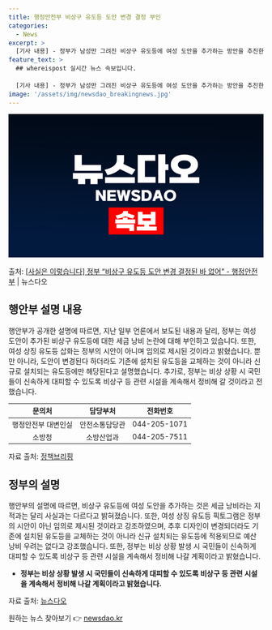 ```yaml
---
title: 행정안전부 비상구 유도등 도안 변경 결정 부인
categories:
  - News
excerpt: >
  [기사 내용] - 정부가 남성만 그려진 비상구 유도등에 여성 도안을 추가하는 방안을 추진한다고 밝힌 가운데,…
feature_text: >
  ## whereispost 실시간 뉴스 속보입니다.

  [기사 내용] - 정부가 남성만 그려진 비상구 유도등에 여성 도안을 추가하는 방안을 추진한다고 밝힌 가운데,…
image: '/assets/img/newsdao_breakingnews.jpg'
---
```


![뉴스다오 속보](/assets/img/newsdao_breakingnews.jpg)

<p>출처: <a href="https://newsdao.kr/3004" rel="dofollow">[사실은 이렇습니다] 정부 “비상구 유도등 도안 변경 결정된 바 없어” - 행정안전부</a> | 뉴스다오</p>

<h2 data-ke-size="size26">행안부 설명 내용</h2>
<p data-ke-size="size16">행안부가 공개한 설명에 따르면, 지난 일부 언론에서 보도된 내용과 달리, 정부는 여성 도안이 추가된 비상구 유도등에 대한 세금 낭비 논란에 대해 부인하고 있습니다. 또한, 여성 상징 유도등 삽화는 정부의 시안이 아니며 임의로 제시된 것이라고 밝혔습니다. 뿐만 아니라, 도안이 변경된다 하더라도 기존에 설치된 유도등을 교체하는 것이 아니라 신규로 설치되는 유도등에만 해당된다고 설명했습니다. 추가로, 정부는 비상 상황 시 국민들이 신속하게 대피할 수 있도록 비상구 등 관련 시설을 계속해서 정비해 갈 것이라고 전했습니다.</p>
<table>
<thead>
<tr>
<th style="text-align: center; height: 17px;"><b>문의처</b></th>
<th style="text-align: center; height: 17px;"><b>담당부처</b></th>
<th style="text-align: center; height: 17px;"><b>전화번호</b></th>
</tr>
</thead>
<tbody>
<tr>
<td style="text-align: center; height: 17px;">행정안전부 대변인실</td>
<td style="text-align: center; height: 17px;">안전소통담당관</td>
<td style="text-align: center; height: 17px;">044-205-1071</td>
</tr>
<tr>
<td style="text-align: center; height: 17px;">소방청</td>
<td style="text-align: center; height: 17px;">소방산업과</td>
<td style="text-align: center; height: 17px;">044-205-7511</td>
</tr>
</tbody>
</table>
<p data-ke-size="size16">자료 출처: <a href="https://https://www.korea.kr">정책브리핑</a></p>

<h2 data-ke-size="size26">정부의 설명</h2>
<p data-ke-size="size16">행안부의 설명에 따르면, 비상구 유도등에 여성 도안을 추가하는 것은 세금 낭비라는 지적과는 달리 사실과는 다르다고 밝혀졌습니다. 또한, 여성 상징 유도등 픽토그램은 정부의 시안이 아닌 임의로 제시된 것이라고 강조하였으며, 추후 디자인이 변경되더라도 기존에 설치된 유도등을 교체하는 것이 아니라 신규 설치되는 유도등에 적용되므로 예산 낭비 우려는 없다고 강조했습니다. 또한, 정부는 비상 상황 발생 시 국민들이 신속하게 대피할 수 있도록 비상구 등 관련 시설을 계속해서 정비해 나갈 계획이라고 밝혔습니다.</p>
<ul>
<li><b>정부는 비상 상황 발생 시 국민들이 신속하게 대피할 수 있도록 비상구 등 관련 시설을 계속해서 정비해 나갈 계획이라고 밝혔습니다.</b></li>
</ul>
<p data-ke-size="size16">자료 출처: <a href="https://newsdao.kr/3004">뉴스다오</a></p> 

원하는 뉴스 찾아보기 👉 <a href="https://newsdao.kr" rel="dofollow">newsdao.kr</a>


